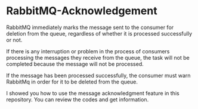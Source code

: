 # RabbitMQ-Acknowledgement

RabbitMQ immediately marks the message sent to the consumer for deletion from the queue, regardless of whether it is processed successfully or not.

If there is any interruption or problem in the process of consumers processing the messages they receive from the queue, the task will not be completed because the message will not be processed.

If the message has been processed successfully, the consumer must warn RabbitMq in order for it to be deleted from the queue.

I showed you how to use the message acknowledgment feature in this repository. You can review the codes and get information.
